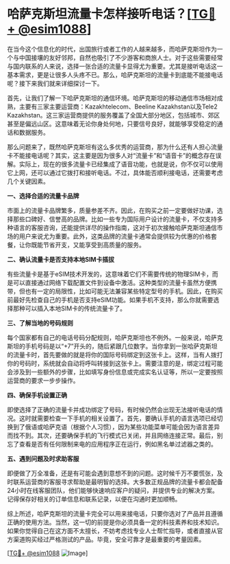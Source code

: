 # 哈萨克斯坦流量卡怎样接听电话？[[TG💪+ @esim1088](https://t.me/s/esim1088)]

在当今这个信息化的时代，出国旅行或者工作的人越来越多，而哈萨克斯坦作为一个与中国接壤的友好邻邦，自然也吸引了不少游客和商旅人士。对于这些需要经常与国内联系的人来说，选择一张合适的流量卡显得尤为重要。尤其是接听电话这一基本需求，更是让很多人头疼不已。那么，哈萨克斯坦的流量卡到底能不能接电话呢？接下来我们就来详细探讨一下。

首先，让我们了解一下哈萨克斯坦的通信环境。哈萨克斯坦的移动通信市场相对成熟，主要有三家主要运营商：Kazakhtelecom、Beeline Kazakhstan以及Tele2 Kazakhstan。这三家运营商提供的服务覆盖了全国大部分地区，包括城市、郊区甚至是偏远山区。这意味着无论你身处何地，只要信号良好，就能够享受稳定的通话和数据服务。

那么问题来了，既然哈萨克斯坦有这么多优秀的运营商，那为什么还有人担心流量卡不能接电话呢？其实，这主要是因为很多人对“流量卡”和“语音卡”的概念存在误解。实际上，现在的很多流量卡已经集成了语音功能，也就是说，你不仅可以使用它上网，还可以通过它拨打和接听电话。不过，具体能否顺利接电话，还需要考虑几个关键因素。

**一、选择合适的流量卡品牌**

市面上的流量卡品牌繁多，质量参差不齐。因此，在购买之前一定要做好功课，选择那些口碑好、信誉高的品牌。比如一些专为国际用户设计的流量卡，不仅支持多种语言的客服咨询，还能提供详尽的操作指南，这对于初次接触哈萨克斯坦通信市场的用户来说尤为重要。此外，这类品牌的流量卡通常会提供较为优惠的价格套餐，让你既能节省开支，又能享受到高质量的服务。

**二、确认流量卡是否支持本地SIM卡插拔**

有些流量卡是基于eSIM技术开发的，这意味着它们不需要传统的物理SIM卡，而是可以直接通过网络下载配置文件到设备中激活。这种类型的流量卡虽然方便携带，但也有一定的局限性，比如可能无法兼容某些特定型号的手机。因此，在购买前最好先检查自己的手机是否支持eSIM功能。如果手机不支持，那么你就需要选择那种可以插入本地SIM卡的传统流量卡了。

**三、了解当地的号码规则**

每个国家都有自己的电话号码分配规则，哈萨克斯坦也不例外。一般来说，哈萨克斯坦的手机号码是以“+7”开头的，随后紧跟几位数字。当你拿到一张哈萨克斯坦的流量卡时，首先要做的就是将你的国际号码绑定到这张卡上。这样，当有人拨打你的号码时，系统就会自动将呼叫转接到这张卡上。需要注意的是，绑定过程可能会涉及到一些额外的步骤，比如填写身份信息或完成实名认证等，所以一定要按照运营商的要求一步步操作。

**四、确保手机设置正确**

即使选择了正确的流量卡并成功绑定了号码，有时候仍然会出现无法接听电话的情况。这时就需要检查一下手机的相关设置了。首先，要确认手机的语言选项已经切换到了俄语或哈萨克语（根据个人习惯），因为某些功能菜单可能会因为语言差异而找不到。其次，还要确保手机的飞行模式已关闭，并且网络连接正常。最后，别忘了查看是否有任何限制来电的应用程序正在运行，例如黑名单过滤器之类的。

**五、遇到问题及时求助客服**

即便做了万全准备，还是有可能会遇到意想不到的问题。这时候千万不要慌张，及时联系运营商的客服寻求帮助是最明智的选择。大多数正规品牌的流量卡都会配备24小时在线客服团队，他们能够快速响应客户的疑问，并提供专业的解决方案。记得保存好相关的订单信息和联系记录，以便在沟通时更加顺畅。

综上所述，哈萨克斯坦的流量卡完全可以用来接电话，只要你选对了产品并且遵循正确的使用方法。当然，这一切的前提是你必须具备一定的科技素养和技术知识。如果你觉得自己在这方面不太擅长，不妨考虑找专业人士帮忙指导，或者直接从官方渠道购买经过严格测试的产品。毕竟，安全可靠才是最重要的考量因素。

[[TG💪+ @esim1088](https://t.me/s/esim1088) ![Image](https://i.postimg.cc/4NQfJmqS/Snipaste-2025-05-13-00-14-12.png)]